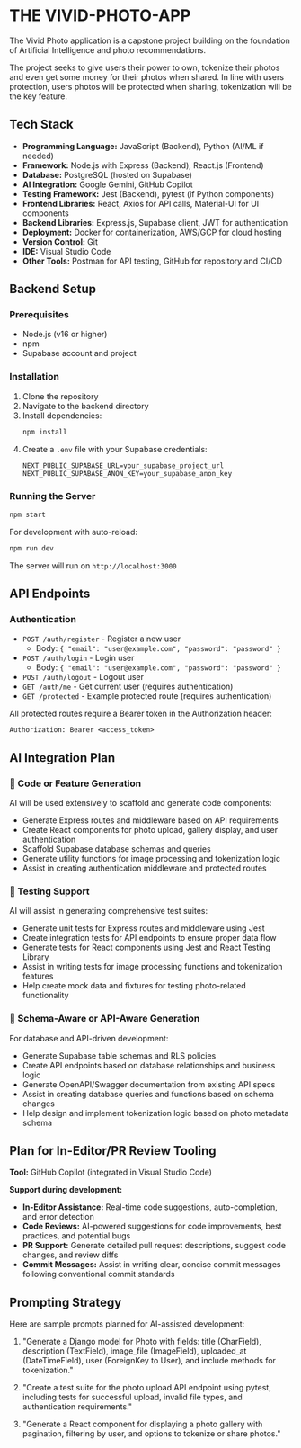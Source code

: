 
# THE VIVID-PHOTO-APP

The Vivid Photo application is a capstone project building on the foundation of Artificial Intelligence and photo recommendations.

The project seeks to give users their power to own, tokenize their photos and even get some money for their photos when shared.
In line with users protection, users photos will be protected when sharing, tokenization will be the key feature.

## Tech Stack

- **Programming Language:** JavaScript (Backend), Python (AI/ML if needed)
- **Framework:** Node.js with Express (Backend), React.js (Frontend)
- **Database:** PostgreSQL (hosted on Supabase)
- **AI Integration:** Google Gemini, GitHub Copilot
- **Testing Framework:** Jest (Backend), pytest (if Python components)
- **Frontend Libraries:** React, Axios for API calls, Material-UI for UI components
- **Backend Libraries:** Express.js, Supabase client, JWT for authentication
- **Deployment:** Docker for containerization, AWS/GCP for cloud hosting
- **Version Control:** Git
- **IDE:** Visual Studio Code
- **Other Tools:** Postman for API testing, GitHub for repository and CI/CD

## Backend Setup

### Prerequisites
- Node.js (v16 or higher)
- npm
- Supabase account and project

### Installation
1. Clone the repository
2. Navigate to the backend directory
3. Install dependencies:
   ```bash
   npm install
   ```
4. Create a `.env` file with your Supabase credentials:
   ```
   NEXT_PUBLIC_SUPABASE_URL=your_supabase_project_url
   NEXT_PUBLIC_SUPABASE_ANON_KEY=your_supabase_anon_key
   ```

### Running the Server
```bash
npm start
```
For development with auto-reload:
```bash
npm run dev
```

The server will run on `http://localhost:3000`

## API Endpoints

### Authentication
- `POST /auth/register` - Register a new user
  - Body: `{ "email": "user@example.com", "password": "password" }`
- `POST /auth/login` - Login user
  - Body: `{ "email": "user@example.com", "password": "password" }`
- `POST /auth/logout` - Logout user
- `GET /auth/me` - Get current user (requires authentication)
- `GET /protected` - Example protected route (requires authentication)

All protected routes require a Bearer token in the Authorization header:
```
Authorization: Bearer <access_token>
```

## AI Integration Plan

### 🧱 Code or Feature Generation

AI will be used extensively to scaffold and generate code components:
- Generate Express routes and middleware based on API requirements
- Create React components for photo upload, gallery display, and user authentication
- Scaffold Supabase database schemas and queries
- Generate utility functions for image processing and tokenization logic
- Assist in creating authentication middleware and protected routes

### 🧪 Testing Support

AI will assist in generating comprehensive test suites:
- Generate unit tests for Express routes and middleware using Jest
- Create integration tests for API endpoints to ensure proper data flow
- Generate tests for React components using Jest and React Testing Library
- Assist in writing tests for image processing functions and tokenization features
- Help create mock data and fixtures for testing photo-related functionality

### 📡 Schema-Aware or API-Aware Generation

For database and API-driven development:
- Generate Supabase table schemas and RLS policies
- Create API endpoints based on database relationships and business logic
- Generate OpenAPI/Swagger documentation from existing API specs
- Assist in creating database queries and functions based on schema changes
- Help design and implement tokenization logic based on photo metadata schema

## Plan for In-Editor/PR Review Tooling

**Tool:** GitHub Copilot (integrated in Visual Studio Code)

**Support during development:**
- **In-Editor Assistance:** Real-time code suggestions, auto-completion, and error detection
- **Code Reviews:** AI-powered suggestions for code improvements, best practices, and potential bugs
- **PR Support:** Generate detailed pull request descriptions, suggest code changes, and review diffs
- **Commit Messages:** Assist in writing clear, concise commit messages following conventional commit standards

## Prompting Strategy

Here are sample prompts planned for AI-assisted development:

1. "Generate a Django model for Photo with fields: title (CharField), description (TextField), image_file (ImageField), uploaded_at (DateTimeField), user (ForeignKey to User), and include methods for tokenization."

2. "Create a test suite for the photo upload API endpoint using pytest, including tests for successful upload, invalid file types, and authentication requirements."

3. "Generate a React component for displaying a photo gallery with pagination, filtering by user, and options to tokenize or share photos."
